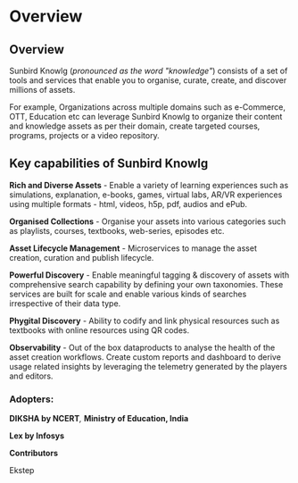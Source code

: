 # Overview

## Overview

Sunbird Knowlg (_pronounced as the word "knowledge"_) consists of a set of tools and services that enable you to organise, curate, create, and discover millions of assets.

For example, Organizations across multiple domains such as e-Commerce, OTT, Education etc can leverage Sunbird Knowlg to organize their content and knowledge assets as per their domain, create targeted courses, programs, projects or a video repository. &#x20;

## Key capabilities of Sunbird Knowlg

**Rich and Diverse Assets** - Enable a variety of learning experiences such as simulations, explanation, e-books, games, virtual labs, AR/VR experiences using multiple formats - html, videos, h5p, pdf, audios and ePub.

**Organised Collections** - Organise your assets into various categories such as playlists, courses, textbooks, web-series, episodes etc.

**Asset Lifecycle Management** - Microservices to manage the asset creation, curation and publish lifecycle.

**Powerful Discovery** - Enable meaningful tagging & discovery of assets with comprehensive search capability by defining your own taxonomies. These services are built for scale and enable various kinds of searches irrespective of their data type.

**Phygital Discovery** - Ability to codify and link physical resources such as textbooks with online resources using QR codes.

**Observability** - Out of the box dataproducts to analyse the health of the asset creation workflows. Create custom reports and dashboard to derive usage related insights by leveraging the telemetry generated by the players and editors.

### Adopters:

**DIKSHA by NCERT**_,_ **Ministry of Education, India**

**Lex by Infosys**

**Contributors**

Ekstep
